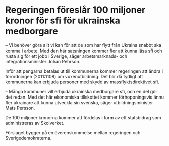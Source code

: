 # Regeringen föreslår 100 miljoner kronor för sfi för ukrainska medborgare

– Vi behöver göra allt vi kan för att de som har flytt från Ukraina snabbt ska komma i arbete. Med den här satsningen kommer fler att kunna läsa sfi och rusta sig för ett jobb i Sverige, säger arbetsmarknads\- och integrationsminister Johan Pehrson.

Inför att pengarna betalas ut till kommunerna kommer regeringen att ändra i förordningen (2011:1108\) om vuxenutbildning. Det blir då tydligt att kommunerna kan erbjuda personer med skydd av massflyktsdirektivet sfi.

– Många kommuner vill erbjuda ukrainska medborgare sfi, och en del gör det redan. Med det här ekonomiska tillskottet kommer förhoppningsvis ännu fler ukrainare att kunna utveckla sin svenska, säger utbildningsminister Mats Persson.

De 100 miljoner kronorna kommer att fördelas i form av ett statsbidrag som administreras av Skolverket.

Förslaget bygger på en överenskommelse mellan regeringen och Sverigedemokraterna.
